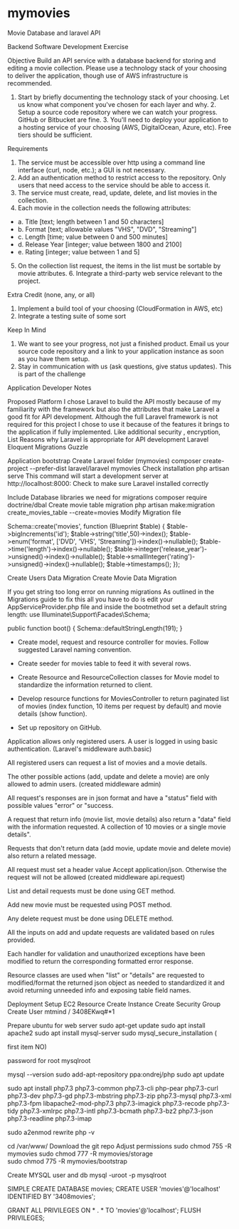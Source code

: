 # mymovies
Movie Database and laravel API


Backend Software Development Exercise 
 
Objective Build an API service with a database backend for storing and editing a movie collection. Please use a technology stack of your choosing to deliver the application, though use of AWS infrastructure is recommended.  
 
1. Start by briefly documenting the technology stack of your choosing. Let us know what component you've chosen for each layer and why. 2. Setup a source code repository where we can watch your progress. GitHub or Bitbucket are fine. 3. You'll need to deploy your application to a hosting service of your choosing (AWS, DigitalOcean, Azure, etc). Free tiers should be sufficient. 
 
Requirements 
1. The service must be accessible over http using a command line interface (curl, node, etc.); a GUI is not necessary. 
2. Add an authentication method to restrict access to the repository. Only users that need access to the service should be able to access it. 
3. The service must create, read, update, delete, and list movies in the collection. 
4. Each movie in the collection needs the following attributes: 
* a. Title [text; length between 1 and 50 characters] 
* b. Format [text; allowable values "VHS", "DVD", "Streaming"] 
* c. Length [time; value between 0 and 500 minutes] 
* d. Release Year [integer; value between 1800 and 2100] 
* e. Rating [integer; value between 1 and 5] 


5. On the collection list request, the items in the list must be sortable by movie attributes. 6. Integrate a third-party web service relevant to the project. 
 
Extra Credit (none, any, or all) 
1. Implement a build tool of your choosing (CloudFormation in AWS, etc) 
2. Integrate a testing suite of some sort 
 
Keep In Mind 
1. We want to see your progress, not just a finished product. Email us your source code repository and a link to your application instance as soon as you have them setup. 
2. Stay in communication with us (ask questions, give status updates). This is part of the challenge

Application Developer Notes

Proposed Platform
I chose Laravel to build the API mostly because of my familiarity with the framework but also the attributes that make Laravel a good fit for API development. 
Although the full Laravel framework is not required for this project I chose to use it because of the features it brings to the application if fully implemented. Like additional security , encryption, 
List Reasons why Laravel is appropriate for API development
Laravel
Eloquent
Migrations
Guzzle

Application bootstrap
Create Laravel folder (mymovies)
composer create-project --prefer-dist laravel/laravel mymovies
Check installation
php artisan serve
 This command will start a development server at http://localhost:8000:
Check to make sure Laravel installed correctly

Include Database libraries we need for migrations
composer require doctrine/dbal
Create movie table migration
php artisan make:migration create_movies_table --create=movies
Modify Migration file 

Schema::create('movies', function (Blueprint $table) {
    $table->bigIncrements('id');
    $table->string('title',50)->index();
    $table->enum('format', ['DVD', 'VHS', 'Streaming'])->index()->nullable();
    $table->time('length')->index()->nullable();
    $table->integer('release_year')->unsigned()->index()->nullable();
    $table->smallInteger('rating')->unsigned()->index()->nullable();
    $table->timestamps();
});


Create Users Data Migration
Create Movie Data Migration


If you get string too long error on running migrations
As outlined in the Migrations guide to fix this all you have to do is edit your AppServiceProvider.php file and inside the bootmethod set a default string length:
use Illuminate\Support\Facades\Schema;

public function boot()
{
    Schema::defaultStringLength(191);
}


- Create model, request and resource controller for movies. Follow suggested Laravel naming convention.

- Create seeder for movies table to feed it with several rows.

- Create Resource and ResourceCollection classes for Movie model to standardize the information returned to client.

- Develop resource functions for MoviesController to return paginated list of movies (index function, 10 items per request by default) and movie details (show function).

- Set up repository on GitHub.

Application allows only registered users. A user is logged in using basic authentication. (Laravel's middleware auth.basic)

All registered users can request a list of movies and a movie details.

The other possible actions (add, update and delete a movie) are only allowed to admin users. (created middleware admin)

All request's responses are in json format and have a  "status" field with possible values "error" or "success.

A request that return info (movie list, movie details) also return a "data" field with the information requested. A collection of 10 movies or a single movie details".

Requests that don't return data (add movie, update movie and delete movie) also return a related message.

All request must set a header value Accept application/json. Otherwise the request will not be allowed (created middleware api.request)

List and detail requests must be done using GET method.

Add new movie must be requested using  POST method.

Any delete request must be done using  DELETE method.

All the inputs on add and update requests are validated based on rules provided.

Each handler for validation and unauthorized exceptions have been modified to return the corresponding formatted error response.

Resource classes are used when "list" or "details" are requested to modified/format the returned json object as needed to standardized it and avoid returning unneeded info and exposing table field names.


Deployment
Setup EC2 Resource
Create Instance
Create Security Group
Create User
mtmind / 3408EKwq#*1

Prepare ubuntu for web server
sudo apt-get update
sudo apt install apache2
sudo apt install mysql-server
sudo mysql_secure_installation (

first item NO)

password for root
mysqlroot

mysql --version
sudo add-apt-repository ppa:ondrej/php
sudo apt update

sudo apt install php7.3 php7.3-common php7.3-cli php-pear php7.3-curl php7.3-dev php7.3-gd php7.3-mbstring php7.3-zip php7.3-mysql php7.3-xml php7.3-fpm libapache2-mod-php7.3 php7.3-imagick php7.3-recode php7.3-tidy php7.3-xmlrpc php7.3-intl php7.3-bcmath php7.3-bz2 php7.3-json php7.3-readline php7.3-imap 

sudo a2enmod rewrite 
php -v

cd /var/www/
Download the git repo
Adjust permissions
sudo chmod 755 -R mymovies 
sudo chmod 777 -R mymovies/storage  
sudo chmod 775 -R mymovies/bootstrap

Create MYSQL user and db 
mysql -uroot -p mysqlroot

SIMPLE
CREATE DATABASE movies;
CREATE USER 'movies'@'localhost' IDENTIFIED BY '3408movies';

GRANT ALL PRIVILEGES ON * . * TO 'movies'@'localhost';
FLUSH PRIVILEGES;

